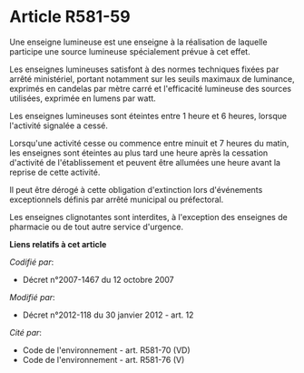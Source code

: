 # Article R581-59

Une enseigne lumineuse est une enseigne à la réalisation de laquelle participe une source lumineuse spécialement prévue à cet
effet.

Les enseignes lumineuses satisfont à des normes techniques fixées par arrêté ministériel, portant notamment sur les seuils
maximaux de luminance, exprimés en candelas par mètre carré et l'efficacité lumineuse des sources utilisées, exprimée en
lumens par watt.

Les enseignes lumineuses sont éteintes entre 1 heure et 6 heures, lorsque l'activité signalée a cessé.

Lorsqu'une activité cesse ou commence entre minuit et 7 heures du matin, les enseignes sont éteintes au plus tard une heure
après la cessation d'activité de l'établissement et peuvent être allumées une heure avant la reprise de cette activité.

Il peut être dérogé à cette obligation d'extinction lors d'événements exceptionnels définis par arrêté municipal ou
préfectoral.

Les enseignes clignotantes sont interdites, à l'exception des enseignes de pharmacie ou de tout autre service d'urgence.

**Liens relatifs à cet article**

_Codifié par_:

  - Décret n°2007-1467 du 12 octobre 2007

_Modifié par_:

  - Décret n°2012-118 du 30 janvier 2012 - art. 12

_Cité par_:

  - Code de l'environnement - art. R581-70 (VD)
  - Code de l'environnement - art. R581-76 (V)
